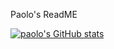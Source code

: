 Paolo's ReadME


[![paolo's GitHub stats](https://github-readme-stats.vercel.app/api?username=p-takagi-atilano&show_icons=false&count_private=true&theme=panda)](https://github.com/anuraghazra/github-readme-stats)

